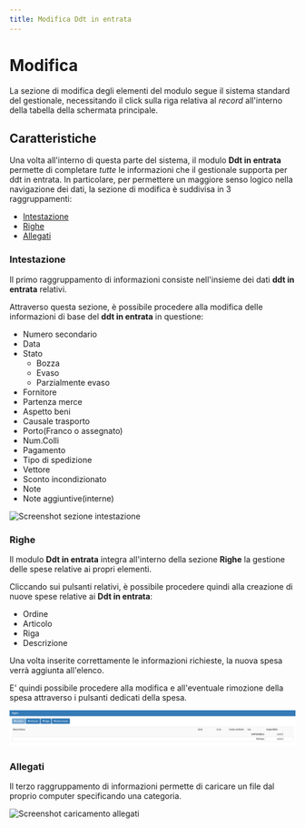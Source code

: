 ```yaml
---
title: Modifica Ddt in entrata
---
```


# Modifica

La sezione di modifica degli elementi del modulo segue il sistema standard del gestionale, necessitando il click sulla riga relativa al _record_ all'interno della tabella della schermata principale.

## Caratteristiche

Una volta all'interno di questa parte del sistema, il modulo **Ddt in entrata** permette di completare _tutte_ le informazioni che il gestionale supporta per ddt in entrata. In particolare, per permettere un maggiore senso logico nella navigazione dei dati, la sezione di modifica è suddivisa in 3 raggruppamenti:

* [Intestazione](modificaddtinentrata.md#intestazione)
* [Righe](modificaddtinentrata.md#righe)
* [Allegati](modificaddtinentrata.md#allegati)

### Intestazione

Il primo raggruppamento di informazioni consiste nell'insieme dei dati **ddt in entrata** relativi.

Attraverso questa sezione, è possibile procedere alla modifica delle informazioni di base del **ddt in entrata** in questione:

* Numero secondario 
* Data 
* Stato 
  * Bozza
  * Evaso
  * Parzialmente evaso
* Fornitore
* Partenza merce
* Aspetto beni
* Causale trasporto
* Porto\(Franco o assegnato\)
* Num.Colli
* Pagamento
* Tipo di spedizione
* Vettore
* Sconto incondizionato
* Note
* Note aggiuntive\(interne\)

![Screenshot sezione intestazione](https://github.com/devcode-it/openstamanager-docs/tree/5242b6a23c677db2f5451152c8e4c4aded3a99cf/.gitbook/assets/intestazioneddtinentrata-1.PNG)

### Righe

Il modulo **Ddt in entrata** integra all'interno della sezione **Righe** la gestione delle spese relative ai propri elementi.

Cliccando sui pulsanti relativi, è possibile procedere quindi alla creazione di nuove spese relative ai **Ddt in entrata**:

* Ordine
* Articolo
* Riga
* Descrizione

Una volta inserite correttamente le informazioni richieste, la nuova spesa verrà aggiunta all'elenco.

E' quindi possibile procedere alla modifica e all'eventuale rimozione della spesa attraverso i pulsanti dedicati della spesa.

![Screenshot creazione righe](../../../.gitbook/assets/righeddtinentrata%20%281%29%20%281%29%20%282%29%20%282%29.PNG)

### Allegati

Il terzo raggruppamento di informazioni permette di caricare un file dal proprio computer specificando una categoria.

![Screenshot caricamento allegati](https://github.com/devcode-it/openstamanager-docs/tree/5242b6a23c677db2f5451152c8e4c4aded3a99cf/.gitbook/assets/allegatiddtinentrata-1.PNG)

